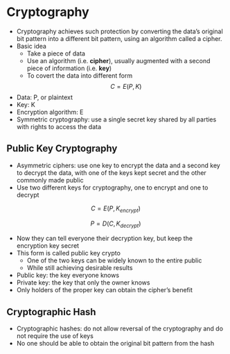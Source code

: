 # Cryptography

- Cryptography achieves such protection by converting the data’s original bit pattern into a different bit pattern, using an algorithm called a cipher.
- Basic idea
    - Take a piece of data
    - Use an algorithm (i.e. **cipher**), usually augmented with a second piece of information (i.e. **key**)
    - To covert the data into different form
$$
C=E(P, K)
$$
- Data: P, or plaintext
- Key: K
- Encryption algorithm: E
- Symmetric cryptography: use a single secret key shared by all parties with rights to access the data

## Public Key Cryptography

- Asymmetric ciphers: use one key to encrypt the data and a second key to decrypt the data, with one of the keys kept secret and the other commonly made public
- Use two different keys for cryptography, one to encrypt and one to decrypt

$$
C=E(P,K_{encrypt})
$$

$$
P=D(C, K_{decrypt})
$$

- Now they can tell everyone their decryption key, but keep the encryption key secret
- This form is called public key crypto
    - One of the two keys can be widely known to the entire public
    - While still achieving desirable results
- Public key: the key everyone knows
- Private key: the key that only the owner knows
- Only holders of the proper key can obtain the cipher’s benefit


## Cryptographic Hash

- Cryptographic hashes: do not allow reversal of the cryptography and do not require the use of keys
- No one should be able to obtain the original bit pattern from the hash
